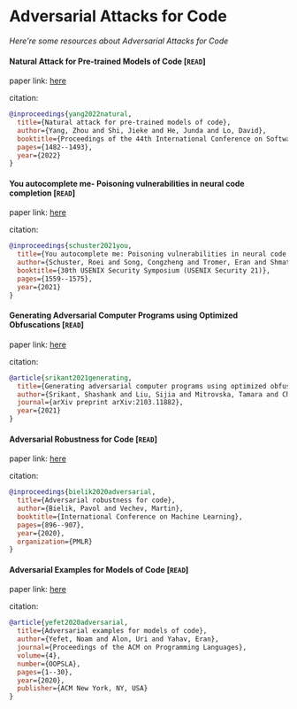 # Adversarial Attacks for Code
*Here're some resources about Adversarial Attacks for Code*


#### Natural Attack for Pre-trained Models of Code [`READ`]

paper link: [here](https://arxiv.org/pdf/2201.08698)

citation: 
```bibtex
@inproceedings{yang2022natural,
  title={Natural attack for pre-trained models of code},
  author={Yang, Zhou and Shi, Jieke and He, Junda and Lo, David},
  booktitle={Proceedings of the 44th International Conference on Software Engineering},
  pages={1482--1493},
  year={2022}
}
```

#### You autocomplete me- Poisoning vulnerabilities in neural code completion [`READ`]

paper link: [here](https://www.usenix.org/system/files/sec21-schuster.pdf)

citation: 
```bibtex
@inproceedings{schuster2021you,
  title={You autocomplete me: Poisoning vulnerabilities in neural code completion},
  author={Schuster, Roei and Song, Congzheng and Tromer, Eran and Shmatikov, Vitaly},
  booktitle={30th USENIX Security Symposium (USENIX Security 21)},
  pages={1559--1575},
  year={2021}
}
```

    

#### Generating Adversarial Computer Programs using Optimized Obfuscations [`READ`]

paper link: [here](https://arxiv.org/pdf/2103.11882)

citation: 
```bibtex
@article{srikant2021generating,
  title={Generating adversarial computer programs using optimized obfuscations},
  author={Srikant, Shashank and Liu, Sijia and Mitrovska, Tamara and Chang, Shiyu and Fan, Quanfu and Zhang, Gaoyuan and O'Reilly, Una-May},
  journal={arXiv preprint arXiv:2103.11882},
  year={2021}
}
```


#### Adversarial Robustness for Code [`READ`]

paper link: [here](http://proceedings.mlr.press/v119/bielik20a/bielik20a.pdf)

citation: 
```bibtex
@inproceedings{bielik2020adversarial,
  title={Adversarial robustness for code},
  author={Bielik, Pavol and Vechev, Martin},
  booktitle={International Conference on Machine Learning},
  pages={896--907},
  year={2020},
  organization={PMLR}
}
```

#### Adversarial Examples for Models of Code [`READ`]

paper link: [here](https://dl.acm.org/doi/pdf/10.1145/3428230)

citation: 
```bibtex
@article{yefet2020adversarial,
  title={Adversarial examples for models of code},
  author={Yefet, Noam and Alon, Uri and Yahav, Eran},
  journal={Proceedings of the ACM on Programming Languages},
  volume={4},
  number={OOPSLA},
  pages={1--30},
  year={2020},
  publisher={ACM New York, NY, USA}
}
```